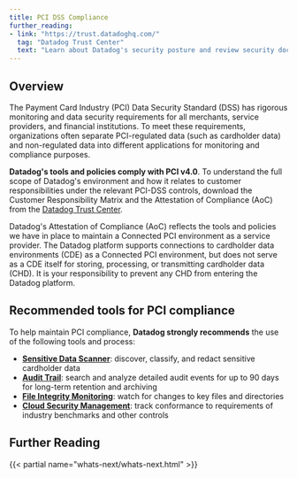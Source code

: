 ```yaml
---
title: PCI DSS Compliance
further_reading:
- link: "https://trust.datadoghq.com/"
  tag: "Datadog Trust Center"
  text: "Learn about Datadog's security posture and review security documentation"
---
```


## Overview

The Payment Card Industry (PCI) Data Security Standard (DSS) has rigorous monitoring and data security requirements for all merchants, service providers, and financial institutions. To meet these requirements, organizations often separate PCI-regulated data (such as cardholder data) and non-regulated data into different applications for monitoring and compliance purposes.

**Datadog's tools and policies comply with PCI v4.0**. To understand the full scope of Datadog's environment and how it relates to customer responsibilities under the relevant PCI-DSS controls, download the Customer Responsibility Matrix and the Attestation of Compliance (AoC) from the [Datadog Trust Center][1].

Datadog's Attestation of Compliance (AoC) reflects the tools and policies we have in place to maintain a Connected PCI environment as a service provider. The Datadog platform supports connections to cardholder data environments (CDE) as a Connected PCI environment, but does not serve as a CDE itself for storing, processing, or transmitting cardholder data (CHD).
It is your responsibility to prevent any CHD from entering the Datadog platform. 

## Recommended tools for PCI compliance

To help maintain PCI compliance, **Datadog strongly recommends** the use of the following tools and process:
- [**Sensitive Data Scanner**][2]: discover, classify, and redact sensitive cardholder data
- [**Audit Trail**][3]: search and analyze detailed audit events for up to 90 days for long-term retention and archiving
- [**File Integrity Monitoring**][4]: watch for changes to key files and directories
- [**Cloud Security Management**][5]: track conformance to requirements of industry benchmarks and other controls

## Further Reading

{{< partial name="whats-next/whats-next.html" >}}

[1]: https://trust.datadoghq.com/?itemUid=53e1508c-665e-45a8-9ce0-03fdf9ae1efb&source=click
[2]: /security/sensitive_data_scanner/
[3]: /account_management/audit_trail/
[4]: /security/workload_protection/
[5]: /security/cloud_security_management/#track-your-organizations-health